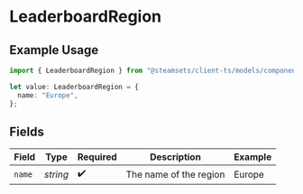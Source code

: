 # LeaderboardRegion

## Example Usage

```typescript
import { LeaderboardRegion } from "@steamsets/client-ts/models/components";

let value: LeaderboardRegion = {
  name: "Europe",
};
```

## Fields

| Field                  | Type                   | Required               | Description            | Example                |
| ---------------------- | ---------------------- | ---------------------- | ---------------------- | ---------------------- |
| `name`                 | *string*               | :heavy_check_mark:     | The name of the region | Europe                 |